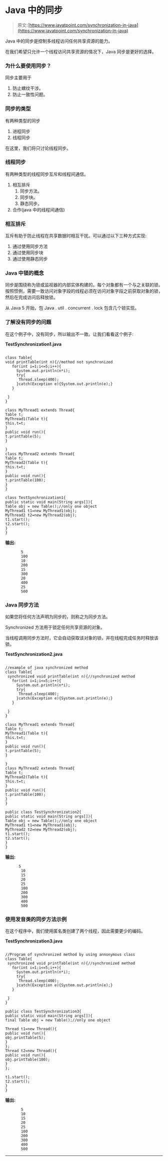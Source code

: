 # Java 中的同步

> 原文:[https://www.javatpoint.com/synchronization-in-java](https://www.javatpoint.com/synchronization-in-java)

Java 中的同步是控制多线程访问任何共享资源的能力。

在我们希望只允许一个线程访问共享资源的情况下，Java 同步是更好的选择。

### 为什么要使用同步？

同步主要用于

1.  防止螺纹干涉。
2.  防止一致性问题。

### 同步的类型

有两种类型的同步

1.  进程同步
2.  线程同步

在这里，我们将只讨论线程同步。

### 线程同步

有两种类型的线程同步互斥和线程间通信。

1.  相互排斥
    1.  同步方法。
    2.  同步块。
    3.  静态同步。
2.  合作(java 中的线程间通信)

### 相互排斥

互斥有助于防止线程在共享数据时相互干扰。可以通过以下三种方式实现:

1.  通过使用同步方法
2.  通过使用同步块
3.  通过使用静态同步

### Java 中锁的概念

同步是围绕称为锁或监视器的内部实体构建的。每个对象都有一个与之关联的锁。按照惯例，需要一致访问对象字段的线程必须在访问对象字段之前获取对象的锁，然后在完成访问后释放锁。

从 Java 5 开始，包 Java . util . concurrent . lock 包含几个锁实现。

### 了解没有同步的问题

在这个例子中，没有同步，所以输出不一致。让我们看看这个例子:

**TestSynchronization1.java**

```

class Table{
void printTable(int n){//method not synchronized
   for(int i=1;i<=5;i++){
     System.out.println(n*i);
     try{
      Thread.sleep(400);
     }catch(Exception e){System.out.println(e);}
   }

 }
}

class MyThread1 extends Thread{
Table t;
MyThread1(Table t){
this.t=t;
}
public void run(){
t.printTable(5);
}

}
class MyThread2 extends Thread{
Table t;
MyThread2(Table t){
this.t=t;
}
public void run(){
t.printTable(100);
}
}

class TestSynchronization1{
public static void main(String args[]){
Table obj = new Table();//only one object
MyThread1 t1=new MyThread1(obj);
MyThread2 t2=new MyThread2(obj);
t1.start();
t2.start();
}
}

```

**输出:**

```
       5
       100
       10
       200
       15
       300
       20
       400
       25
       500

```

### Java 同步方法

如果您将任何方法声明为同步的，则称之为同步方法。

Synchronized 方法用于锁定任何共享资源的对象。

当线程调用同步方法时，它会自动获取该对象的锁，并在线程完成任务时释放该锁。

**TestSynchronization2.java**

```

//example of java synchronized method
class Table{
 synchronized void printTable(int n){//synchronized method
   for(int i=1;i<=5;i++){
     System.out.println(n*i);
     try{
      Thread.sleep(400);
     }catch(Exception e){System.out.println(e);}
   }

 }
}

class MyThread1 extends Thread{
Table t;
MyThread1(Table t){
this.t=t;
}
public void run(){
t.printTable(5);
}

}
class MyThread2 extends Thread{
Table t;
MyThread2(Table t){
this.t=t;
}
public void run(){
t.printTable(100);
}
}

public class TestSynchronization2{
public static void main(String args[]){
Table obj = new Table();//only one object
MyThread1 t1=new MyThread1(obj);
MyThread2 t2=new MyThread2(obj);
t1.start();
t2.start();
}
}

```

**输出:**

```
      5
       10
       15
       20
       25
       100
       200
       300
       400
       500

```

### 使用发音类的同步方法示例

在这个程序中，我们使用匿名类创建了两个线程，因此需要更少的编码。

**TestSynchronization3.java**

```

//Program of synchronized method by using annonymous class
class Table{
 synchronized void printTable(int n){//synchronized method
   for(int i=1;i<=5;i++){
     System.out.println(n*i);
     try{
      Thread.sleep(400);
     }catch(Exception e){System.out.println(e);}
   }

 }
}

public class TestSynchronization3{
public static void main(String args[]){
final Table obj = new Table();//only one object

Thread t1=new Thread(){
public void run(){
obj.printTable(5);
}
};
Thread t2=new Thread(){
public void run(){
obj.printTable(100);
}
};

t1.start();
t2.start();
}
}

```

**输出:**

```
       5
       10
       15
       20
       25
       100
       200
       300
       400
       500

```

* * *
